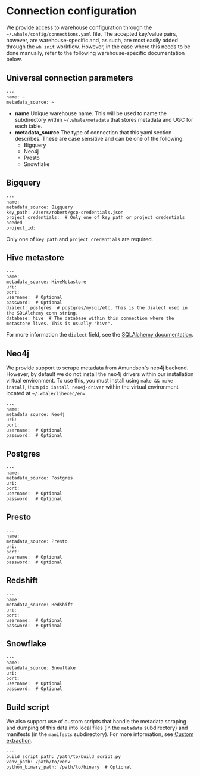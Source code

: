 # Connection configuration

We provide access to warehouse configuration through the `~/.whale/config/connections.yaml` file. The accepted key/value pairs, however, are warehouse-specific and, as such, are most easily added through the `wh init` workflow. However, in the case where this needs to be done manually, refer to the following warehouse-specific documentation below.

## Universal connection parameters

```text
---
name: ~
metadata_source: ~

```

* **name** Unique warehouse name. This will be used to name the subdirectory within `~/.whale/metadata` that stores metadata and UGC for each table.
* **metadata\_source** The type of connection that this yaml section describes. These are case sensitive and can be one of the following:
  * Bigquery
  * Neo4j
  * Presto
  * Snowflake

## Bigquery

```text
---
name: 
metadata_source: Bigquery
key_path: /Users/robert/gcp-credentials.json
project_credentials:  # Only one of key_path or project_credentials needed
project_id:
```

Only one of `key_path` and `project_credentials` are required.

## Hive metastore

```text
---
name: 
metadata_source: HiveMetastore
uri:
port:
username:  # Optional
password:  # Optional
dialect: postgres  # postgres/mysql/etc. This is the dialect used in the SQLAlchemy conn string.
database: hive  # The database within this connection where the metastore lives. This is usually "hive".  
```

For more information the `dialect` field, see the [SQLAlchemy documentation](https://docs.sqlalchemy.org/en/13/core/engines.html).

## Neo4j

We provide support to scrape metadata from Amundsen's neo4j backend. However, by default we do not install the neo4j drivers within our installation virtual environment. To use this, you must install using `make && make install`, then `pip install neo4j-driver` within the virtual environment located at `~/.whale/libexec/env`.

```text
---
name: 
metadata_source: Neo4j
uri:
port:
username:  # Optional
password:  # Optional
```

## Postgres

```text
---
name: 
metadata_source: Postgres
uri:
port:
username:  # Optional
password:  # Optional
```

## Presto

```text
---
name: 
metadata_source: Presto
uri:
port:
username:  # Optional
password:  # Optional
```

## Redshift

```text
---
name: 
metadata_source: Redshift
uri:
port:
username:  # Optional
password:  # Optional
```

## Snowflake

```text
---
name:
metadata_source: Snowflake
uri:
port:
username:  # Optional
password:  # Optional
```

## Build script

We also support use of custom scripts that handle the metadata scraping and dumping of this data into local files \(in the `metadata` subdirectory\) and manifests \(in the `manifests` subdirectory\). For more information, see [Custom extraction](../for-developers/custom-extraction.md).

```text
---
build_script_path: /path/to/build_script.py
venv_path: /path/to/venv
python_binary_path: /path/to/binary  # Optional

```

